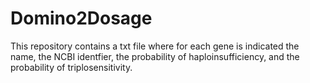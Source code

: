 # Domino2Dosage
This repository contains a txt file where for each gene is indicated the name, the NCBI identfier, the probability of haploinsufficiency, and the probability of triplosensitivity.
